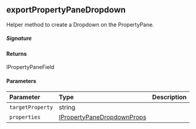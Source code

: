 ## exportPropertyPaneDropdown

Helper method to create a Dropdown on the PropertyPane.

##### Signature

#### Returns
IPropertyPaneField<IPropertyPaneDropdownProps>

#### Parameters


| Parameter	   | Type    | Description |
|:-------------|:---------------|:------------|
| `targetProperty`    | string |  |
| `properties`    | [IPropertyPaneDropdownProps](IPropertyPaneDropdownProps.md) |  |


